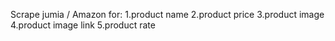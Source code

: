Scrape jumia / Amazon for:
1.product name
2.product price
3.product image
4.product image link
5.product rate
